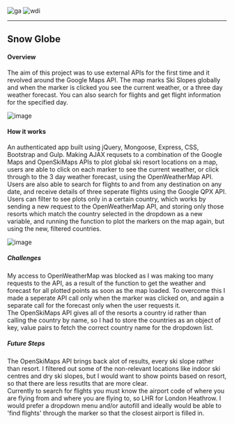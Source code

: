 ![ga](https://cloud.githubusercontent.com/assets/20629455/23824362/2c9817c2-066d-11e7-8988-7b1eefc6d628.jpg)
![wdi](https://cloud.githubusercontent.com/assets/20629455/23824363/2ddeaa7e-066d-11e7-8630-f7c890c9f1c1.png)

___
## Snow Globe

#### Overview
The aim of this project was to use external APIs for the first time and it revolved around the Google Maps API. The map marks Ski Slopes globally and when the marker is clicked you see the current weather, or a three day weather forecast. You can also search for flights and get flight information for the specified day.

![image](https://cloud.githubusercontent.com/assets/23199168/23897920/e4e3ceb2-08a6-11e7-8053-f02c93cf9283.png)

#### How it works

An authenticated app built using jQuery, Mongoose, Express, CSS, Bootstrap and Gulp. Making AJAX requsets to a combination of the Google Maps and OpenSkiMaps APIs to plot global ski resort locations on a map, users are able to click on each marker to see the current weather, or click through to the 3 day weather forecast, using the OpenWeatherMap API. Users are also able to search for flights to and from any destination on any date, and receive details of three seperate flights using the Google QPX API. Users can filter to see plots only in a certain country, which works by sending a new request to the OpenWeatherMap API, and storing only those resorts which match the country selected in the dropdown as a new variable, and running the function to plot the markers on the map again, but using the new, filtered countries.

![image](https://cloud.githubusercontent.com/assets/23199168/23898246/465bd0c6-08a8-11e7-8693-2c3f6721d928.png)



##### Challenges

My access to OpenWeatherMap was blocked as I was making too many requests to the API, as a result of the function to get the weather and forecast for all plotted points as soon as the map loaded. To overcome this I made a seperate API call only when the marker was clicked on, and again a separate call for the forecast only when the user requests it. 
<br>
The OpenSkiMaps API gives all of the resorts a country id rather than calling the country by name, so I had to store the countries as an object of key, value pairs to fetch the correct country name for the dropdown list.

##### Future Steps

The OpenSkiMaps API brings back alot of results, every ski slope rather than resort. I filtered out some of the non-relevant locations like indoor ski centres and dry ski slopes, but I would want to show points based on resort, so that there are less resutlts that are more clear. 
<br>
Currently to search for flights you must know the airport code of where you are flying from and where you are flying to, so LHR for London Heathrow. I would prefer a dropdown menu and/or autofill and ideally would be able to 'find flights' through the marker so that the closest airport is filled in.